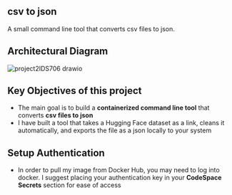 ## csv to json
A small command line tool that converts csv files to json.

## Architectural Diagram
![project2IDS706 drawio](https://user-images.githubusercontent.com/55398496/194773989-fd67ff6c-0f7f-49bf-9a0b-d7f922f7a393.png)

## Key Objectives of this project
- The main goal is to build a **containerized command line tool** that converts **csv files to json**
- I have built a tool that takes a Hugging Face dataset as a link, cleans it automatically, and exports the file as a json locally to your system

## Setup Authentication
- In order to pull my image from Docker Hub, you may need to log into docker. I suggest placing your authentication key in your **CodeSpace Secrets** section for ease of access

